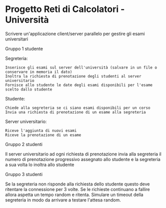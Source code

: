 # Progetto Reti di Calcolatori - Università

Scrivere un'applicazione client/server parallelo per gestire gli esami universitari

Gruppo 1 studente

Segreteria:

    Inserisce gli esami sul server dell'università (salvare in un file o conservare in memoria il dato)
    Inoltra la richiesta di prenotazione degli studenti al server universitario
    Fornisce allo studente le date degli esami disponibili per l'esame scelto dallo studente

Studente:

    Chiede alla segreteria se ci siano esami disponibili per un corso
    Invia una richiesta di prenotazione di un esame alla segreteria

Server universitario:

    Riceve l'aggiunta di nuovi esami
    Riceve la prenotazione di un esame

Gruppo 2 studenti

Il server universitario ad ogni richiesta di prenotazione invia alla segreteria il numero di prenotazione progressivo assegnato allo studente e la segreteria a sua volta lo inoltra allo studente 

Gruppo 3 studenti

Se la segreteria non risponde alla richiesta dello studente questo deve ritentare la connessione per 3 volte. Se le richieste continuano a  fallire allora aspetta un tempo random e ritenta.  Simulare un timeout della segreteria in modo da arrivare a testare l'attesa random.
